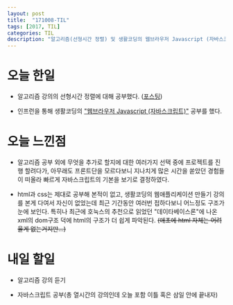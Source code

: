 ```yaml
---
layout: post
title:  "171008-TIL"
tags: [2017, TIL]
categories: TIL
description: "알고리즘(선형시간 정렬) 및 생활코딩의 웹브라우저 Javascript (자바스크립트) 공부"
---
```


오늘 한일
========

- 알고리즘 강의의 선형시간 정렬에 대해 공부했다. ([포스팅](https://hue9010.github.io/%EC%95%8C%EA%B3%A0%EB%A6%AC%EC%A6%98/sorting-in-linear-time/))  

- 인프런을 통해 생활코딩의 ["웹브라우저 Javascript (자바스크립트)"](https://www.inflearn.com/course/javascript-%EC%9E%90%EB%B0%94%EC%8A%A4%ED%81%AC%EB%A6%BD%ED%8A%B8-%EA%B0%95%EC%A2%8C/) 공부를 했다.

오늘 느낀점
=========

- 알고리즘 공부 외에 무엇을 추가로 할지에 대한 여러가지 선택 중에 프로젝트를 진행 할려다가, 아무래도 프론트단을 모르다보니 지나치게 많은 시간을 쏟았던 경험들이 떠올라 빠르게 자바스크립트의 기본을 보기로 결정하였다.

- html과 css는 제대로 공부해 본적이 없고, 생활코딩의 웹애플리케이션 만들기 강의를 본게 다여서 자신이 없었는데 최근 기간동안 여러번 접하다보니 어느정도 구조가 눈에 보인다. 특히나 최근에 호눅스의 추천으로 읽었던 "데이타베이스론"에 나온 xml의 dom구조 덕에 html의 구조가 더 쉽게 파악된다. ~~(애초에 html 자체는 어려울게 없는거지만...)~~

내일 할일
=========

- 알고리즘 강의 듣기

- 자바스크립트 공부(총 열시간의 강의인데 오늘 포함 이틀 혹은 삼일 안에 끝내자)
